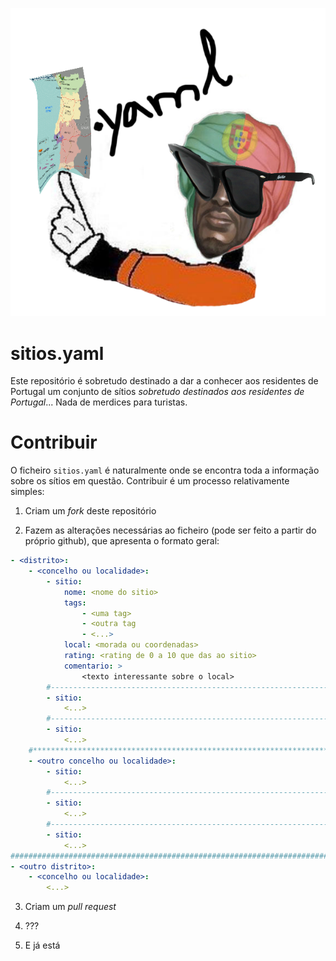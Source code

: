 <p align="center"> 
   <img src="res/portugal.png">
</p>

# sitios.yaml

Este repositório é sobretudo destinado a dar a conhecer aos residentes de
Portugal um conjunto de sítios *sobretudo destinados aos residentes de Portugal*...
Nada de merdices para turistas.

# Contribuir

O ficheiro `sitios.yaml` é naturalmente onde se encontra toda a informação
sobre os sítios em questão. Contribuir é um processo relativamente simples:

1. Criam um *fork* deste repositório

2. Fazem as alterações necessárias ao ficheiro (pode ser feito a partir
   do próprio github), que apresenta o formato geral:

```yaml
- <distrito>:
    - <concelho ou localidade>:
        - sitio:
            nome: <nome do sitio>
            tags:
                - <uma tag>
                - <outra tag
                - <...>
            local: <morada ou coordenadas>
            rating: <rating de 0 a 10 que das ao sitio>
            comentario: >
                <texto interessante sobre o local>
        #-----------------------------------------------------------------------
        - sitio:
            <...>
        #-----------------------------------------------------------------------
        - sitio:
            <...>
    #***************************************************************************
    - <outro concelho ou localidade>:
        - sitio:
            <...>
        #-----------------------------------------------------------------------
        - sitio:
            <...>
        #-----------------------------------------------------------------------
        - sitio:
            <...>
################################################################################
- <outro distrito>:
    - <concelho ou localidade>:
        <...>
```

3. Criam um *pull request*

4. ???

5. E já está
